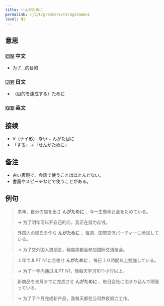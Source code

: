 ```yaml
---
title: 〜んがために
permalink: /jlpt/grammars/n1/ngatameni
level: N1
---
```


## 意思

### 🇨🇳 中文

- 为了...的目的

### 🇯🇵 日文

- （目的を達成する）ために

### 🇬🇧 英文


## 接续

- V（ナイ形） ~~ない~~ + んがた目に
- 「する」→「せんがために」

## 备注

- 古い表現で、会話で使うことはほとんどない。
- 書面やスピーチなどで使うことがある。

## 例句

> 来年、自分の店を出さ **んがために** 、今一生懸命お金をためている。
>
> → 为了明年可以开自己的店，我正在努力存钱。

> 外国人の彼氏を作ら **んがために** 、毎週、国際交流パーティーに参加している。
>
> → 为了交外国人男朋友，我每周都会参加国际交流聚会。

> １年でJLPT N1に合格せ **んがために** 、毎日１０時間以上勉強している。
>
> → 为了一年内通过JLPT N1，我每天学习10个小时以上。

> 新商品を来月までに完成させ **んがために** 、毎日会社に泊まり込んで頑張っている。
>
> → 为了下个月完成新产品，我每天都在公司熬夜努力工作。

